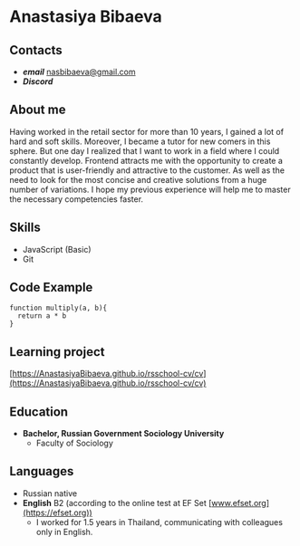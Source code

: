 # Anastasiya Bibaeva

## Contacts
* ***email*** nasbibaeva@gmail.com
* ***Discord***

## About me
Having worked in the retail sector for more than 10 years, I gained a lot of hard and soft skills.  Moreover, I became a tutor for new comers in this sphere.
But one day I realized that I want to work in a field where I could constantly develop.
Frontend attracts me with the opportunity to create a product that is user-friendly and attractive to the customer. As well as the need to look for the most concise and creative solutions from a huge number of variations.
I hope my previous experience will help me to master the necessary competencies faster.

## Skills
* JavaScript (Basic)
* Git

## Code Example
```
function multiply(a, b){
  return a * b
}
```

## Learning project
[https://AnastasiyaBibaeva.github.io/rsschool-cv/cv](https://AnastasiyaBibaeva.github.io/rsschool-cv/cv)

## Education
-	**Bachelor, Russian Government Sociology University**
	* Faculty of Sociology

## Languages
*  Russian native
*  **English** B2 (according to the online test at EF Set [www.efset.org](https://efset.org))
   -  I worked for 1.5 years in Thailand, communicating with colleagues only in English.
